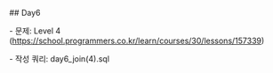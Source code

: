\## Day6

\- 문제: Level 4 (https://school.programmers.co.kr/learn/courses/30/lessons/157339)

\- 작성 쿼리: day6\_join(4).sql

